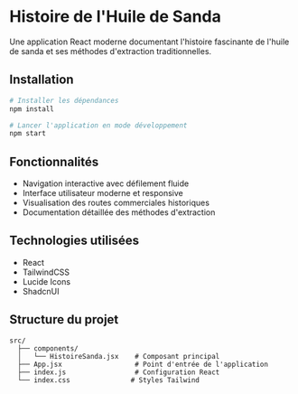 # Histoire de l'Huile de Sanda

Une application React moderne documentant l'histoire fascinante de l'huile de sanda et ses méthodes d'extraction traditionnelles.

## Installation

```bash
# Installer les dépendances
npm install

# Lancer l'application en mode développement
npm start
```

## Fonctionnalités

- Navigation interactive avec défilement fluide
- Interface utilisateur moderne et responsive
- Visualisation des routes commerciales historiques
- Documentation détaillée des méthodes d'extraction

## Technologies utilisées

- React
- TailwindCSS
- Lucide Icons
- ShadcnUI

## Structure du projet

```
src/
  ├── components/
  │   └── HistoireSanda.jsx    # Composant principal
  ├── App.jsx                  # Point d'entrée de l'application
  ├── index.js                 # Configuration React
  └── index.css               # Styles Tailwind
```